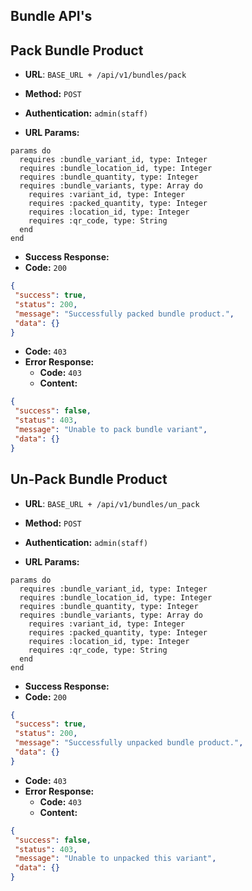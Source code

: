 **Bundle API's**
----

## Pack Bundle Product

* **URL**: ``BASE_URL + /api/v1/bundles/pack``

* **Method:** `POST`
* **Authentication:** `admin(staff)`
* **URL Params:**

```
params do
  requires :bundle_variant_id, type: Integer
  requires :bundle_location_id, type: Integer
  requires :bundle_quantity, type: Integer
  requires :bundle_variants, type: Array do
    requires :variant_id, type: Integer
    requires :packed_quantity, type: Integer
    requires :location_id, type: Integer
    requires :qr_code, type: String
  end
end
```

* **Success Response:**
* **Code:** `200`

 ```json
{
  "success": true,
  "status": 200,
  "message": "Successfully packed bundle product.",
  "data": {}
}
```

* **Code:** `403`
* **Error Response:**
    * **Code:** `403`
    * **Content:**

 ```json
{
  "success": false,
  "status": 403,
  "message": "Unable to pack bundle variant",
  "data": {}
}
```

## Un-Pack Bundle Product

* **URL**: ``BASE_URL + /api/v1/bundles/un_pack``

* **Method:** `POST`
* **Authentication:** `admin(staff)`
* **URL Params:**

```
params do
  requires :bundle_variant_id, type: Integer
  requires :bundle_location_id, type: Integer
  requires :bundle_quantity, type: Integer
  requires :bundle_variants, type: Array do
    requires :variant_id, type: Integer
    requires :packed_quantity, type: Integer
    requires :location_id, type: Integer
    requires :qr_code, type: String
  end
end
```

* **Success Response:**
* **Code:** `200`

 ```json
{
  "success": true,
  "status": 200,
  "message": "Successfully unpacked bundle product.",
  "data": {}
}
```

* **Code:** `403`
* **Error Response:**
  * **Code:** `403`
  * **Content:**

 ```json
{
  "success": false,
  "status": 403,
  "message": "Unable to unpacked this variant",
  "data": {}
}
```
